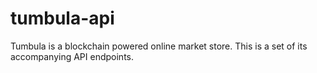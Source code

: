 # tumbula-api
Tumbula is a blockchain powered online market store. This is a set of its accompanying API endpoints.
